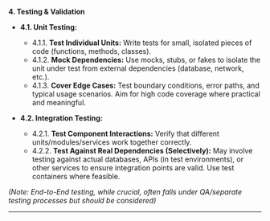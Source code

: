 **4. Testing & Validation**

*   **4.1. Unit Testing:**
    *   4.1.1. **Test Individual Units:** Write tests for small, isolated pieces of code (functions, methods, classes).
    *   4.1.2. **Mock Dependencies:** Use mocks, stubs, or fakes to isolate the unit under test from external dependencies (database, network, etc.).
    *   4.1.3. **Cover Edge Cases:** Test boundary conditions, error paths, and typical usage scenarios. Aim for high code coverage where practical and meaningful.

*   **4.2. Integration Testing:**
    *   4.2.1. **Test Component Interactions:** Verify that different units/modules/services work together correctly.
    *   4.2.2. **Test Against Real Dependencies (Selectively):** May involve testing against actual databases, APIs (in test environments), or other services to ensure integration points are valid. Use test containers where feasible.

*(Note: End-to-End testing, while crucial, often falls under QA/separate testing processes but should be considered)*

---

